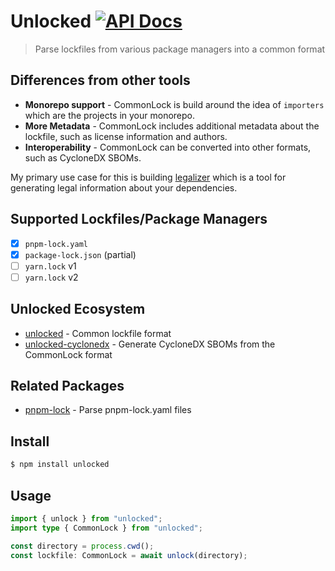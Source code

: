 # Unlocked [![API Docs](https://img.shields.io/badge/API%20Docs-blue.svg)](https://paka.dev/npm/unlocked)

> Parse lockfiles from various package managers into a common format
## Differences from other tools

- **Monorepo support** - CommonLock is build around the idea of `importers` which are the projects in your monorepo.
- **More Metadata** - CommonLock includes additional metadata about the lockfile, such as license information and authors.
- **Interoperability** - CommonLock can be converted into other formats, such as CycloneDX SBOMs.

My primary use case for this is building [legalizer](../legalizer) which is a tool for generating legal information about your dependencies.

## Supported Lockfiles/Package Managers

- [x] `pnpm-lock.yaml`
- [x] `package-lock.json` (partial)
- [ ] `yarn.lock` v1
- [ ] `yarn.lock` v2

## Unlocked Ecosystem

- [unlocked](../unlocked) - Common lockfile format
- [unlocked-cyclonedx](../unlocked-cyclonedx) - Generate CycloneDX SBOMs from the CommonLock format

## Related Packages

- [pnpm-lock](../pnpm-lock) - Parse pnpm-lock.yaml files

## Install

```bash
$ npm install unlocked
```

## Usage

```ts
import { unlock } from "unlocked";
import type { CommonLock } from "unlocked";

const directory = process.cwd();
const lockfile: CommonLock = await unlock(directory);
```
